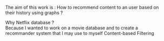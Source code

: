 The aim of this work is : How to recommend content to an user based on their history using graphs ?

Why Netflix database ?  
Because I wanted to work on a movie database and to create a recommander system that I may use to myself 
Content-based Filtering
